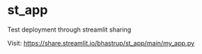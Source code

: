 # st_app
Test deployment through streamlit sharing

Visit:
https://share.streamlit.io/bhastrup/st_app/main/my_app.py
